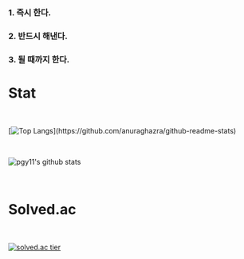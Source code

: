 <!--
**pgy11/pgy11** is a ✨ _special_ ✨ repository because its `README.md` (this file) appears on your GitHub profile.
-->
### 1. 즉시 한다.
### 2. 반드시 해낸다.
### 3. 될 때까지 한다.

# Stat
<br/>

[![Top Langs](https://github-readme-stats.vercel.app/api/top-langs/?username=pgy11&layout=compact&hide=jupyter%20notebook,)](https://github.com/anuraghazra/github-readme-stats)

<br/>

![pgy11's github stats](https://github-readme-stats.vercel.app/api?username=pgy11&show_icons=true)

<br/>

# Solved.ac
<br/>

[![solved.ac tier](http://mazassumnida.wtf/api/generate_badge?boj=algorithm_beginner)](https://solved.ac/algorithm_beginner)
